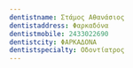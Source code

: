 ```yaml
---
dentistname: Στάμος Αθανάσιος
dentistaddress: Φαρκαδόνα
dentistmobile: 2433022690
dentistcity: ΦΑΡΚΑΔΟΝΑ
dentistspecialty: Οδοντίατρος
---
```

